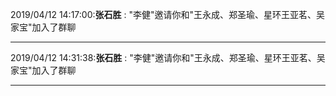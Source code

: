 2019/04/12 14:17:00:**张石胜** : "李健"邀请你和"王永成、郑圣瑜、星环王亚茗、吴家宝"加入了群聊
*************************************************************************************
2019/04/12 14:31:38:**张石胜** : "李健"邀请你和"王永成、郑圣瑜、星环王亚茗、吴家宝"加入了群聊
*************************************************************************************
